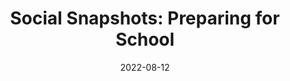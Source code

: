 ---
title: "Social Snapshots: Preparing for School"
show_title_on_cover: false
date: "2022-08-12"
version: 4
volume: 1
issue: 2
category: "Social Snapshots"
synopsis: "Zeanne teaches Zene how to get ready for school."
download_link: "https://drive.google.com/file/d/17fHx0SXVLVMBLhOV6W6iLnvRVSKle3TN/view?usp=sharing"
url: "https://au-venturous-buddy.github.io/ZNZN-V4-MBEI-V1-I2/"
---
